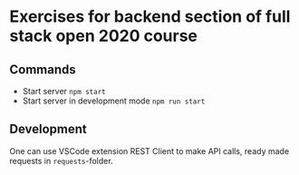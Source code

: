 # Exercises for backend section of full stack open 2020 course

## Commands

- Start server `npm start`
- Start server in development mode `npm run start`

## Development

One can use VSCode extension REST Client to make API calls, ready made requests in `requests`-folder.
